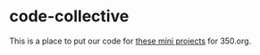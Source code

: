 # code-collective

This is a place to put our code for [these mini projects](https://docs.google.com/document/d/1Ji79aFOFlTIwRfLfFwrwSYtRX-0_VrY1m16ZwSWDTv4/edit?usp=sharing) for 350.org.
